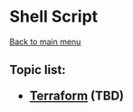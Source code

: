 <H1>Shell Script</h1>

[Back to main menu](../../README.md)

<h2>

Topic list:
* [Terraform](education/Terraform.md) (TBD)

</h2>
